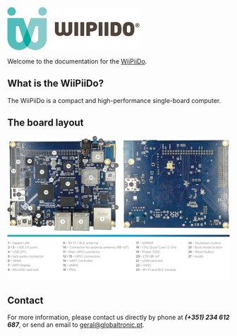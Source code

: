 
<img src="images/logo.png" alt="WiiPiiDo Logo" width="300"/>

Welcome to the documentation for the [WiiPiiDo](http://www.globaltronic.pt/en/product/wiipiido/).

## What is the WiiPiiDo?

The WiiPiiDo is a compact and high-performance single-board computer.

## The board layout

<img src="images/wiipiido_comp.png" alt="WiiPiiDo Components" width="650"/>

## Contact

For more information, please contact us directly by phone at ***(+351) 234 612 687***,
or send an email to <geral@globaltronic.pt>.
